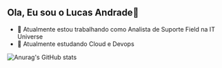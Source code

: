 ## Ola, Eu sou o Lucas Andrade👋


- 🔭 Atualmente estou trabalhando como Analista de Suporte Field na IT Universe
- 🌱 Atualmente estudando Cloud e Devops

 ![Anurag's GitHub stats](https://github-readme-stats.vercel.app/api?username=necroinho&show_icons=true&theme=radical)
